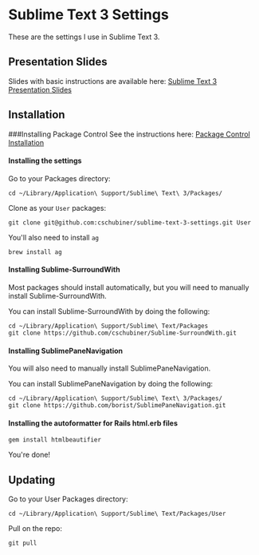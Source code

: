 Sublime Text 3 Settings
=======================

These are the settings I use in Sublime Text 3.

## Presentation Slides

Slides with basic instructions are available here: [Sublime Text 3 Presentation Slides](https://www.dropbox.com/s/8tn6p01wncvf6rh/sublime%20text%20editor%20presentation%20Airbnb.key?dl=0)

## Installation

###Installing Package Control
See the instructions here: [Package Control Installation](http://wbond.net/sublime_packages/package_control/installation#ST3)

#### Installing the settings
Go to your Packages directory:

```
cd ~/Library/Application\ Support/Sublime\ Text\ 3/Packages/
```

Clone as your `User` packages:

```
git clone git@github.com:cschubiner/sublime-text-3-settings.git User

```

You'll also need to install `ag`

```
brew install ag
```

#### Installing Sublime-SurroundWith
Most packages should install automatically, but you will need to manually install Sublime-SurroundWith.

You can install Sublime-SurroundWith by doing the following:
```
cd ~/Library/Application\ Support/Sublime\ Text/Packages
git clone https://github.com/cschubiner/Sublime-SurroundWith.git
```

#### Installing SublimePaneNavigation
You will also need to manually install SublimePaneNavigation.

You can install SublimePaneNavigation by doing the following:
```
cd ~/Library/Application\ Support/Sublime\ Text\ 3/Packages/
git clone https://github.com/borist/SublimePaneNavigation.git
```

#### Installing the autoformatter for Rails html.erb files
```
gem install htmlbeautifier
```

You're done!

## Updating

Go to your User Packages directory:

```
cd ~/Library/Application\ Support/Sublime\ Text/Packages/User
```

Pull on the repo:

```
git pull
```

